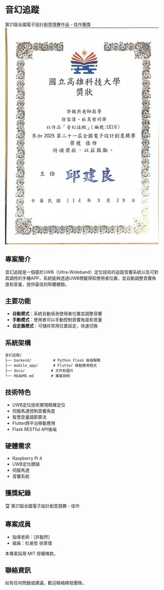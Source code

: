 # 音幻追蹤

第21屆全國電子設計創意競賽作品 - 佳作獲獎
![佳作獎狀](docs/2025全國電子設計創意競賽佳作.jpg)

## 專案簡介

音幻追蹤是一個基於UWB（Ultra-Wideband）定位技術的追蹤音響系統以及可對其調控的手機APP，系統能夠透過UWB標籤得知使用者位置，並自動調整音響角度和音量，提供最佳的聆聽體驗。

## 主要功能

- **自動模式**：系統自動偵測使用者位置並調整音響
- **手動模式**：使用者可以手動控制音響角度和音量
- **自定義模式**：可儲存常用位置設定，快速切換

## 系統架構

```
音幻追蹤/
├── backend/          # Python Flask 後端服務
├── mobile_app/       # Flutter 移動應用程式
├── docs/            # 文件和圖片
└── README.md        # 專案說明
```

## 技術特色

- UWB定位技術實現精確定位
- 伺服馬達控制音響角度
- 智慧音量調節算法
- Flutter跨平台移動應用
- Flask RESTful API後端


## 硬體需求

- Raspberry Pi 4
- UWB定位模組
- 伺服馬達
- 音響系統

## 獲獎紀錄

🏆 第21屆全國電子設計創意競賽 - 佳作

## 專案成員

- 指導老師：[許毅然]
- 組員：杜昊哲 徐家偉

本專案採用 MIT 授權條款。

## 聯絡資訊

如有任何問題或建議，歡迎聯絡開發團隊。
